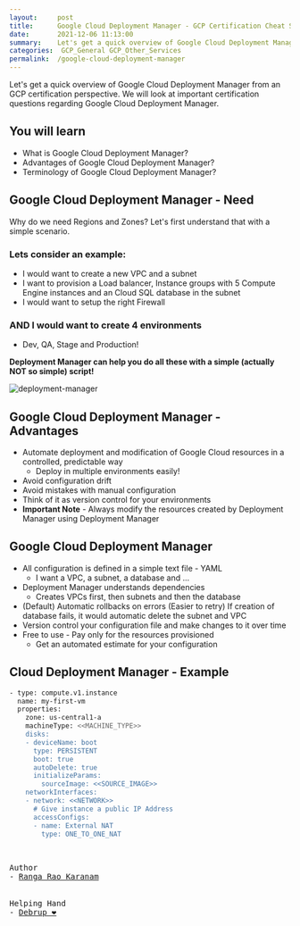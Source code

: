 ```yaml
---
layout:     post
title:      Google Cloud Deployment Manager - GCP Certification Cheat Sheet
date:       2021-12-06 11:13:00
summary:    Let's get a quick overview of Google Cloud Deployment Manager from an GCP certification perspective. We will look at important certification questions regarding Google Cloud Deployment Manager.
categories:  GCP_General GCP_Other_Services
permalink:  /google-cloud-deployment-manager
---
```


Let's get a quick overview of Google Cloud Deployment Manager from an GCP certification perspective. We will look at important certification questions regarding Google Cloud Deployment Manager.

## You will learn
- What is Google Cloud Deployment Manager?
- Advantages of Google Cloud Deployment Manager?
- Terminology of Google Cloud Deployment Manager?

## Google Cloud Deployment Manager - Need

Why do we need Regions and Zones?
Let's first understand that with a simple scenario.

### Lets consider an example:
- I would want to create a new VPC and a subnet
- I want to provision a Load balancer, Instance groups with 5 Compute Engine instances and an Cloud SQL database in the subnet
- I would want to setup the right Firewall

### AND I would want to create 4 environments
- Dev, QA, Stage and Production!

**Deployment Manager can help you do all these with a simple (actually NOT so simple) script!**

![deployment-manager](https://user-images.githubusercontent.com/57451228/144797309-997c2ae7-8f89-40ae-9818-a78702b4dffc.png)

## Google Cloud Deployment Manager - Advantages

- Automate deployment and modification of Google Cloud resources in a controlled, predictable way
   - Deploy in multiple environments easily!
- Avoid configuration drift
- Avoid mistakes with manual configuration
- Think of it as version control for your environments
- **Important Note** - Always modify the resources created by Deployment Manager using Deployment Manager

## Google Cloud Deployment Manager

- All configuration is defined in a simple text file - YAML
   - I want a VPC, a subnet, a database and ...
- Deployment Manager understands dependencies
   - Creates VPCs first, then subnets and then the database
- (Default) Automatic rollbacks on errors (Easier to retry)
If creation of database fails, it would automatic delete the subnet and VPC
- Version control your configuration file and make changes to it over time
- Free to use - Pay only for the resources provisioned
   - Get an automated estimate for your configuration

## Cloud Deployment Manager - Example

```sh
- type: compute.v1.instance
  name: my-first-vm
  properties:
    zone: us-central1-a
    machineType: <<MACHINE_TYPE>>
    disks:
    - deviceName: boot
      type: PERSISTENT
      boot: true
      autoDelete: true
      initializeParams:
        sourceImage: <<SOURCE_IMAGE>>
    networkInterfaces:
    - network: <<NETWORK>>
      # Give instance a public IP Address
      accessConfigs:
      - name: External NAT
        type: ONE_TO_ONE_NAT
```

<BR/>


<pre>
Author
- <a href="https://www.linkedin.com/in/rangakaranam/">Ranga Rao Karanam</a>
<br/>
Helping Hand
- <a href="https://www.linkedin.com/in/debrup-365/">Debrup ❤️</a>
</pre>
